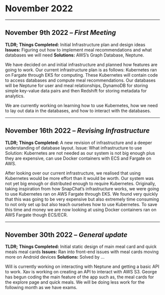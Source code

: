 # November 2022

------

## November 9th 2022 – *First Meeting*


**TLDR;**
**Things Completed:** Initial Infrastructure plan and design ideas 
**Issues:** Figuring out how to implement meal recommendations and what databases we will need
**Solutions:** AWS’s Graph Database, Neptune. 

We have decided on and initial infrastructure and planned how features are going to work.
Our current infrastructure plan is as follows: Kubernetes ran on Fargate through EKS for computing. These Kubernetes will contain code to access databases and compute meal recommendations. Our databases will be Neptune for user and meal relationships, DynamoDB for storing simple key-value data pairs and then Redshift for storing metadata for analytics. 

We are currently working on learning how to use Kubernetes, how we need to lay out data in the databases, and how to interact with the databases.


------

## November 16th 2022 – *Revising Infrastructure*


**TLDR;**
**Things Completed:** A new revision of infrastructure and a deeper understanding of database layout.
Issue: What infrastructure to use
Solution: Kubernetes are not needed as our system is not big enough plus they are expensive, can use Docker containers with ECS and Fargate on AWS.

After looking over our current infrastructure, we realised that using Kubernetes would be more effort than it would be worth. Our system was not yet big enough or distributed enough to require Kubernetes. Originally, taking inspiration from how SnapChat’s infrastructure works, we were going to use Kubernetes ran on AWS Fargate through EKS. We found very quickly that this was going to be very expensive but also extremely time consuming to not only set up but also teach ourselves how to use Kubernetes. To save this time and money we are now looking at using Docker containers ran on AWS Fargate though ECS/ECR.

------
## November 30th 2022 – *General update*


**TLDR;** 
**Things Completed:** Initial static design of main meal card and quick meals meal cards
**Issues:** Ran into front-end issues with meal cards moving more on Android devices
**Solutions:** Solved by …

Will is currently working on interacting with Neptune and getting a basic API to work. Xav is working on creating an API to interact with AWS S3. George has begun coding the main feature of the app such as, the meal cards for the explore page and quick meals.
We will be doing less work for the following month as we have exams.

